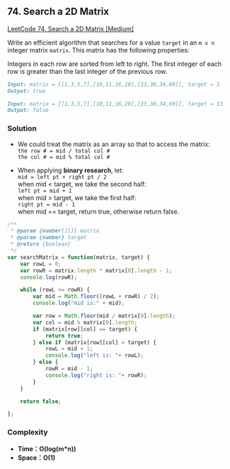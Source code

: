 ## **74. Search a 2D Matrix**

[LeetCode 74. Search a 2D Matrix [Medium]](https://leetcode.com/problems/search-a-2d-matrix/description/)

Write an efficient algorithm that searches for a value `target` in an `m x n` integer matrix `matrix`. This matrix has the following properties:

Integers in each row are sorted from left to right.
The first integer of each row is greater than the last integer of the previous row.

```markdown
Input: matrix = [[1,3,5,7],[10,11,16,20],[23,30,34,60]], target = 3
Output: true
```

```markdown
Input: matrix = [[1,3,5,7],[10,11,16,20],[23,30,34,60]], target = 13
Output: false
```


### **Solution**
* We could treat the matrix as an array so that to access the matrix: \
`the row # = mid / total col #`\
`the col # = mid % total col #`

* When applying **binary research**, let: \
`mid = left pt + right pt / 2`\
when mid < target, we take the second half:\
`left pt = mid + 1`\
when mid > target, we take the first half:\
`right pt = mid - 1`\
when mid == target, return true, otherwise return false.

``` JavaScript
/**
 * @param {number[][]} matrix
 * @param {number} target
 * @return {boolean}
 */
var searchMatrix = function(matrix, target) {
    var rowL = 0;
    var rowR = matrix.length * matrix[0].length - 1;
    console.log(rowR);

    while (rowL <= rowR) {
        var mid = Math.floor((rowL + rowR) / 2);
        console.log("mid is:" + mid);

        var row = Math.floor(mid / matrix[0].length);
        var col = mid % matrix[0].length;
        if (matrix[row][col] == target) {
            return true;
        } else if (matrix[row][col] < target) {
            rowL = mid + 1;
            console.log("left is: "+ rowL);
        } else {
            rowR = mid - 1;
            console.log("right is: "+ rowR);
        }
    }

    return false;

};
```
### **Complexity**
* **Time：O(log(m*n))**
* **Space：O(1)**
